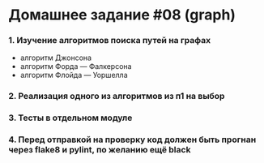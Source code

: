# Домашнее задание #08 (graph)

### 1. Изучение алгоритмов поиска путей на графах
- алгоритм Джонсона
- алгоритм Форда — Фалкерсона
- алгоритм Флойда — Уоршелла

### 2. Реализация одного из алгоритмов из п1 на выбор

### 3. Тесты в отдельном модуле

### 4. Перед отправкой на проверку код должен быть прогнан через flake8 и pylint, по желанию ещё black
